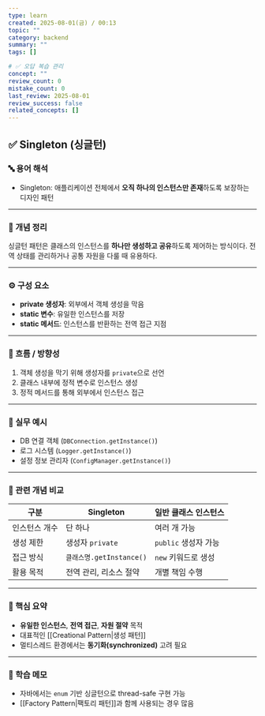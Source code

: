 ```yaml
---
type: learn
created: 2025-08-01(금) / 00:13
topic: ""
category: backend
summary: ""
tags: []

# ✅ 오답 복습 관리
concept: ""
review_count: 0
mistake_count: 0
last_review: 2025-08-01
review_success: false
related_concepts: []
---
```

## ✅ Singleton (싱글턴)

### 🔤 용어 해석
- Singleton: 애플리케이션 전체에서 **오직 하나의 인스턴스만 존재**하도록 보장하는 디자인 패턴

---

### 📌 개념 정리
싱글턴 패턴은 클래스의 인스턴스를 **하나만 생성하고 공유**하도록 제어하는 방식이다. 전역 상태를 관리하거나 공통 자원을 다룰 때 유용하다.

---

### ⚙️ 구성 요소
- **private 생성자**: 외부에서 객체 생성을 막음
- **static 변수**: 유일한 인스턴스를 저장
- **static 메서드**: 인스턴스를 반환하는 전역 접근 지점

---

### 🧭 흐름 / 방향성
1. 객체 생성을 막기 위해 생성자를 `private`으로 선언
2. 클래스 내부에 정적 변수로 인스턴스 생성
3. 정적 메서드를 통해 외부에서 인스턴스 접근

---

### 💬 실무 예시
- DB 연결 객체 (`DBConnection.getInstance()`)
- 로그 시스템 (`Logger.getInstance()`)
- 설정 정보 관리자 (`ConfigManager.getInstance()`)

---

### 🔁 관련 개념 비교
| 구분             | Singleton                     | 일반 클래스 인스턴스             |
|------------------|--------------------------------|----------------------------------|
| 인스턴스 개수    | 단 하나                        | 여러 개 가능                     |
| 생성 제한        | 생성자 `private`                | `public` 생성자 가능              |
| 접근 방식        | `클래스명.getInstance()`       | `new` 키워드로 생성              |
| 활용 목적        | 전역 관리, 리소스 절약          | 개별 책임 수행                   |

---

### 🎯 핵심 요약
- **유일한 인스턴스**, **전역 접근**, **자원 절약** 목적
- 대표적인 [[Creational Pattern|생성 패턴]]
- 멀티스레드 환경에서는 **동기화(synchronized)** 고려 필요

---

### 🧠 학습 메모
- 자바에서는 `enum` 기반 싱글턴으로 thread-safe 구현 가능
- [[Factory Pattern|팩토리 패턴]]과 함께 사용되는 경우 많음
